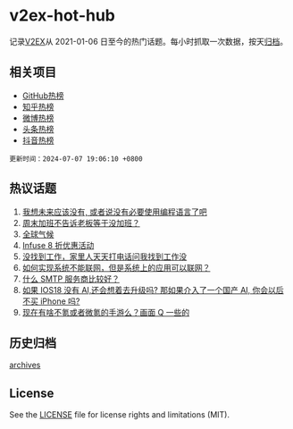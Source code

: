 # v2ex-hot-hub

 记录[V2EX](https://www.v2ex.com/)从 2021-01-06 日至今的热门话题。每小时抓取一次数据，按天[归档](archives)。
 
 ## 相关项目

- [GitHub热榜](https://github.com/snaildev/github-hot-hub)
- [知乎热榜](https://github.com/snaildev/zhihu-hot-hub)
- [微博热榜](https://github.com/snaildev/weibo-hot-hub)
- [头条热榜](https://github.com/snaildev/toutiao-hot-hub)
- [抖音热榜](https://github.com/snaildev/douyin-hot-hub)


 `更新时间：2024-07-07 19:06:10 +0800`

## 热议话题

1. [我想未来应该没有, 或者说没有必要使用编程语言了吧](https://www.v2ex.com/t/1055352)
1. [周末加班不告诉老板等于没加班？](https://www.v2ex.com/t/1055398)
1. [全球气候](https://www.v2ex.com/t/1055343)
1. [Infuse 8 折优惠活动](https://www.v2ex.com/t/1055441)
1. [没找到工作，家里人天天打电话问我找到工作没](https://www.v2ex.com/t/1055383)
1. [如何实现系统不能联网，但是系统上的应用可以联网？](https://www.v2ex.com/t/1055400)
1. [什么 SMTP 服务商比较好？](https://www.v2ex.com/t/1055387)
1. [如果 IOS18 没有 AI,还会想着去升级吗? 那如果介入了一个国产 AI, 你会以后不买 iPhone 吗?](https://www.v2ex.com/t/1055401)
1. [现在有啥不氪或者微氪的手游么？画面 Q 一些的](https://www.v2ex.com/t/1055416)

## 历史归档

[archives](archives)

## License

See the [LICENSE](LICENSE) file for license rights and limitations (MIT).
